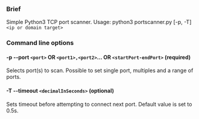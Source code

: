 ### Brief
Simple Python3 TCP port scanner. Usage: python3 portscanner.py [-p, -T] `<ip or domain target>`

### Command line options
#### -p --port `<port>` OR `<port1>,<port2>`... OR `<startPort-endPort>` (required)
Selects port(s) to scan. Possible to set single port, multiples and a range of ports.

#### -T --timeout `<decimalInSeconds>` (optional)
Sets timeout before attempting to connect next port. Default value is set to 0.5s. 

